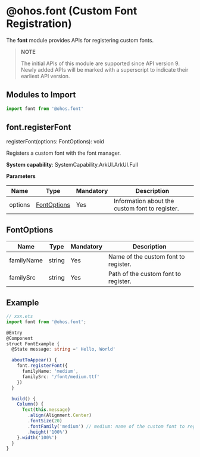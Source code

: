 # @ohos.font (Custom Font Registration)

The **font** module provides APIs for registering custom fonts.

> **NOTE**
>
> The initial APIs of this module are supported since API version 9. Newly added APIs will be marked with a superscript to indicate their earliest API version.

## Modules to Import

```ts
import font from '@ohos.font'
```

## font.registerFont

registerFont(options: FontOptions): void

Registers a custom font with the font manager.

**System capability**: SystemCapability.ArkUI.ArkUI.Full

**Parameters**

| Name    | Type                         | Mandatory  | Description         |
| ------- | --------------------------- | ---- | ----------- |
| options | [FontOptions](#fontoptions) | Yes   | Information about the custom font to register.|

## FontOptions

| Name        | Type    | Mandatory  | Description          |
| ---------- | ------ | ---- | ------------ |
| familyName | string | Yes   | Name of the custom font to register.  |
| familySrc  | string | Yes   | Path of the custom font to register.|

## Example

```ts
// xxx.ets
import font from '@ohos.font';

@Entry
@Component
struct FontExample {
  @State message: string =' Hello, World'

  aboutToAppear() {
    font.registerFont({
      familyName: 'medium',
      familySrc: '/font/medium.ttf'
    })
  }

  build() {
    Column() {
      Text(this.message)
        .align(Alignment.Center)
        .fontSize(20)
        .fontFamily('medium') // medium: name of the custom font to register.
        .height('100%')
    }.width('100%')
  }
}
```
